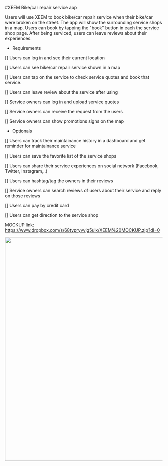 #XEEM
Bike/car repair service app

Users will use XEEM to book bike/car repair service when their bike/car were broken on the street. The app will show the surrounding service shops in a map. Users can book by tapping the "book" button in each the service shop page. After being serviced, users can leave reviews about their experiences.

* Requirements

[] Users can log in and see their current location

[] Users can see bike/car repair service shown in a map

[] Users can tap on the service to check service quotes and book that service.

[] Users can leave review about the service after using 

[] Service owners can log in and upload service quotes

[] Service owners can receive the request from the users

[] Service owners can show promotions signs on the map 

* Optionals

[] Users can track their maintainance history in a dashboard and get reminder for maintainance service

[] Users can save the favorite list of the service shops

[] Users can share their service experiences on social network (Facebook, Twitter, Instagram,..)

[] Users can hashtag/tag the owners in their reviews

[] Service owners can search reviews of users about their service and 
 reply on those reviews
 
[] Users can pay by credit card

[] Users can get direction to the service shop

MOCKUP link: https://www.dropbox.com/s/68tvpryvvjg5ulx/XEEM%20MOCKUP.zip?dl=0

<img src="/Users/lethanhtan/XEEM/XEEM.gif" width=795 height=714 >
